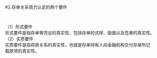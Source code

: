 #2.存单关系效力认定的两个要件
<p>&nbsp;</p>
    <p>（1）形式要件<br />
      形式要件是指存单等凭证的真实性，包括存单的式样、版面以及签章的真实性。<br />
      （2）实质要件<br />
      实质要件是指存款关系的真实性，也就是存单持有人向金融机构交付存单所记<br />
    载款项的真实性。</p>